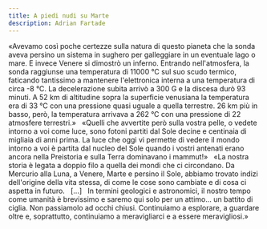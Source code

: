 ```yaml
---
title: A piedi nudi su Marte
description: Adrian Fartade
---
```

«Avevamo così poche certezze sulla natura di questo pianeta che la sonda aveva persino un sistema in sughero per galleggiare in un eventuale lago o mare. E invece Venere si dimostrò un inferno. Entrando nell'atmosfera, la sonda raggiunse una temperatura di 11000 °C sul suo scudo termico, faticando tantissimo a mantenere l'elettronica interna a una temperatura di circa -8 °C. La decelerazione subita arrivò a 300 G e la discesa durò 93 minuti. A 52 km di altitudine sopra la superficie venusiana la temperatura era di 33 °C con una pressione quasi uguale a quella terrestre. 26 km più in basso, però, la temperatura arrivava a 262 °C con una pressione di 22 atmosfere terrestri.»
&nbsp;
«Quelli che avvertite però sulla vostra pelle, o vedete intorno a voi come luce, sono fotoni partiti dal Sole decine e centinaia di migliaia di anni prima. La luce che oggi vi permette di vedere il mondo intorno a voi è partita dal nucleo del Sole quando i vostri antenati erano ancora nella Preistoria e sulla Terra dominavano i mammut!»
&nbsp;
«La nostra storia è legata a doppio filo a quella dei mondi che ci circondano. Da Mercurio alla Luna, a Venere, Marte e persino il Sole, abbiamo trovato indizi dell'origine della vita stessa, di come le cose sono cambiate e di cosa ci aspetta in futuro.
&nbsp;
[...]
&nbsp;
In termini geologici e astronomici, il nostro tempo come umanità è brevissimo e saremo qui solo per un attimo... un battito di ciglia. Non passiamolo ad occhi chiusi. Continuiamo a esplorare, a guardare oltre e, soprattutto, continuiamo a meravigliarci e a essere meravigliosi.»
